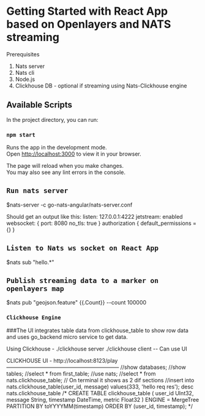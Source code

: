 # Getting Started with React App based on Openlayers and NATS streaming

Prerequisites
1. Nats server
2. Nats cli
3. Node.js
4. Clickhouse DB - optional if streaming using Nats-Clickhouse engine

## Available Scripts

In the project directory, you can run:

### `npm start`

Runs the app in the development mode.\
Open [http://localhost:3000](http://localhost:3000) to view it in your browser.

The page will reload when you make changes.\
You may also see any lint errors in the console.

## `Run nats server`

$nats-server -c go-nats-angular/nats-server.conf

Should get an output like this:
listen: 127.0.0.1:4222
jetstream: enabled
websocket: {
        port: 8080
        no_tls: true
}
authorization {
        default_permissions = {}
}

## `Listen to Nats ws socket on React App`

$nats sub "hello.*"

## `Publish streaming data to a marker on openlayers map`

$nats pub "geojson.feature" {{.Count}} --count 100000

### `Clickhouse Engine`
###The UI integrates table data from clickhouse_table to show row data and uses go_backend micro service to get data.

Using Clickhouse -
./clickhouse server
./clickhouse client -- Can use UI

CLICKHOUSE UI - http://localhost:8123/play
—————————————————————
//show databases;
//show tables;
//select * from first_table;
//use nats;
//select * from nats.clickhouse_table; // On terminal it shows as 2 dif sections
//insert into nats.clickhouse_table(user_id, message) values(333, 'hello req res');
desc nats.clickhouse_table
/*
CREATE TABLE clickhouse_table (
  user_id UInt32,
  message String,
  timestamp DateTime,
  metric Float32
) ENGINE = MergeTree
PARTITION BY toYYYYMM(timestamp)
ORDER BY (user_id, timestamp);
*/

